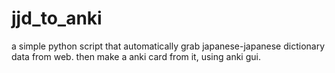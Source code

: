 # jjd_to_anki
a simple python script that automatically grab japanese-japanese dictionary data from web. then make a anki card from it, using anki gui.
